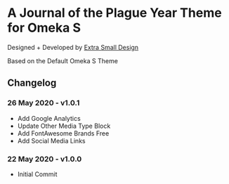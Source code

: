 # A Journal of the Plague Year Theme for Omeka S
Designed + Developed by [Extra Small Design](http://extrasmalldesign.com)

Based on the Default Omeka S Theme

## Changelog
### 26 May 2020 - v1.0.1
- Add Google Analytics
- Update Other Media Type Block
- Add FontAwesome Brands Free
- Add Social Media Links
### 22 May 2020 - v1.0.0
- Initial Commit

